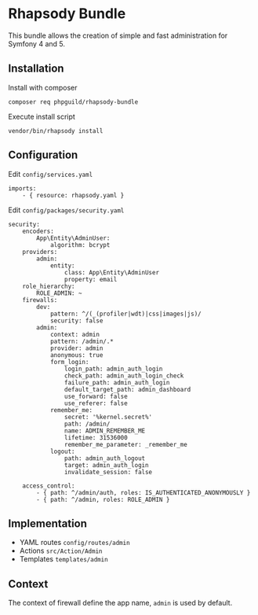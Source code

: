 # Rhapsody Bundle

This bundle allows the creation of simple and fast administration for Symfony 4 and 5.

## Installation

Install with composer

    composer req phpguild/rhapsody-bundle
    
Execute install script

    vendor/bin/rhapsody install
    
## Configuration

Edit `config/services.yaml`

    imports:
        - { resource: rhapsody.yaml }

Edit `config/packages/security.yaml`
    
    security:
        encoders:
            App\Entity\AdminUser:
                algorithm: bcrypt
        providers:
            admin:
                entity:
                    class: App\Entity\AdminUser
                    property: email
        role_hierarchy:
            ROLE_ADMIN: ~
        firewalls:
            dev:
                pattern: ^/(_(profiler|wdt)|css|images|js)/
                security: false
            admin:
                context: admin
                pattern: /admin/.*
                provider: admin
                anonymous: true
                form_login:
                    login_path: admin_auth_login
                    check_path: admin_auth_login_check
                    failure_path: admin_auth_login
                    default_target_path: admin_dashboard
                    use_forward: false
                    use_referer: false
                remember_me:
                    secret: '%kernel.secret%'
                    path: /admin/
                    name: ADMIN_REMEMBER_ME
                    lifetime: 31536000
                    remember_me_parameter: _remember_me
                logout:
                    path: admin_auth_logout
                    target: admin_auth_login
                    invalidate_session: false
    
        access_control:
            - { path: ^/admin/auth, roles: IS_AUTHENTICATED_ANONYMOUSLY }
            - { path: ^/admin, roles: ROLE_ADMIN }

## Implementation

- YAML routes `config/routes/admin`
- Actions `src/Action/Admin`
- Templates `templates/admin`

## Context

The context of firewall define the app name, `admin` is used by default.
